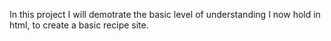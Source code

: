 In this project I will demotrate the basic level of understanding I now hold in html, to create a basic recipe site.
